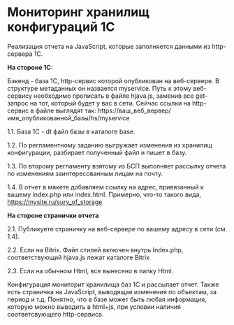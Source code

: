 # Мониторинг хранилищ конфигураций 1С

Реализация отчета на JavaScript, которые заполняется данными из http-сервера 1С. 


**На стороне 1С:**

Бэкенд - база 1С, http-сервис которой опубликован на веб-сервере. В структуре метаданных он назвается myservice. Путь к этому веб-сервису необходимо прописать в файле hjava.js, заменив все get-запрос на тот, который будет у вас в сети. Сейчас ссылки на http-сервис в файле выглядят так: https://ваш_веб_вервер/имя_опубликованной_базы/hs/myservice

1.1. База 1С - dt файл базы в каталоге base. 

1.2. По регламентному заданию выгружает изменения из хранилищ конфигурации, разбирает полученный файл и пишет в базу. 

1.3. По второму регламенту взятому из БСП выполняет рассылку отчета по изменениям заинтересованным лицам на почту. 

1.4. В отчет в макете добавляем ссылку на адрес, привязанный к вашему index.php или index.html. Примерно, что-то такого вида, https://mysite.ru/surv_of_storage


**На стороне странички отчета**

2.1. Публикуете страничку на веб-сервере по вашему адресу в сети (см. 1.4).

2.2. Если на Bitrix. Файл стилей включен внутрь Index.php, соответствующий hjava.js лежат каталоге Bitrix

2.3. Если на обычном Html, все вынесено в папку Html. 



Конфигурация мониторит хранилища баз 1С и рассылает отчет. Также есть страничка на JavaScript, выводящая изменения по объектам, за период и т.д. Понятно, что в базе может быть любая информация, которую можно выводить в html+js, при условии наличия соответсвующего http-сервиса.

